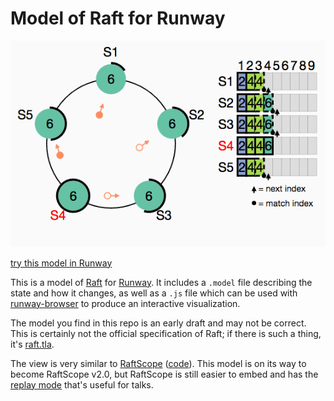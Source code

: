# Model of Raft for Runway

[![screenshot](screenshot.png)](https://runway.systems/?model=github.com/ongardie/runway-model-raft)

[try this model in Runway](https://runway.systems/?model=github.com/ongardie/runway-model-raft)

This is a model of [Raft](https://raft.github.io) for
[Runway](https://github.com/salesforce/runway-browser). It includes a
`.model` file describing the state and how it changes, as well as a `.js` file
which can be used with
[runway-browser](https://github.com/salesforce/runway-browser) to produce an
interactive visualization.

The model you find in this repo is an early draft and may not be correct. This
is certainly not the official specification of Raft; if there is such a thing,
it's [raft.tla](https://github.com/ongardie/raft.tla).

The view is very similar to [RaftScope](https://raft.github.io/raftscope)
([code](https://github.com/ongardie/raftscope)). This model is on its way to
become RaftScope v2.0, but RaftScope is still easier to embed and has the
[replay mode](https://raft.github.io/raftscope-replay) that's useful for talks.
